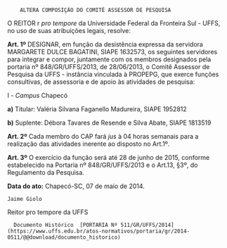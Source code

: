         ALTERA COMPOSIÇÃO DO COMITÊ ASSESSOR DE PESQUISA  

O REITOR r *pro tempore* da Universidade Federal da Fronteira Sul - UFFS, no uso de suas atribuições legais, resolve:

 **Art. 1º** DESIGNAR, em função da desistência expressa da servidora MARGARETE DULCE BAGATINI, SIAPE 1632573, os seguintes servidores para integrar e compor, juntamente com os membros designados pela portaria nº 848/GR/UFFS/2013, de 28/06/2013, o Comitê Assessor de Pesquisa da UFFS - instância vinculada à PROPEPG, que exerce funções consultivas, de assessoria e de apoio às atividades de pesquisa:

 I - *Campus* Chapecó

 **a)** Titular: Valéria Silvana Faganello Madureira, SIAPE 1952812

 **b)** Suplente: Débora Tavares de Resende e Silva Abate, SIAPE 1813519

 **Art. 2º** Cada membro do CAP fará *jus* à 04 horas semanais para a realização das atividades inerente ao disposto no Art.1º.

 **Art. 3º** O exercício da função será até 28 de junho de 2015, conforme estabelecido na Portaria nº 848/GR/UFFS/2013 e o Art.13, §3º, do Regulamento da Pesquisa.

  

   **Data do ato:** Chapecó-SC, 07 de maio de 2014.   
 

    Jaime Giolo   
 Reitor pro tempore da UFFS 

      Documento Histórico  [PORTARIA Nº 511/GR/UFFS/2014](https://www.uffs.edu.br/atos-normativos/portaria/gr/2014-0511/@@download/documento_historico)     
      